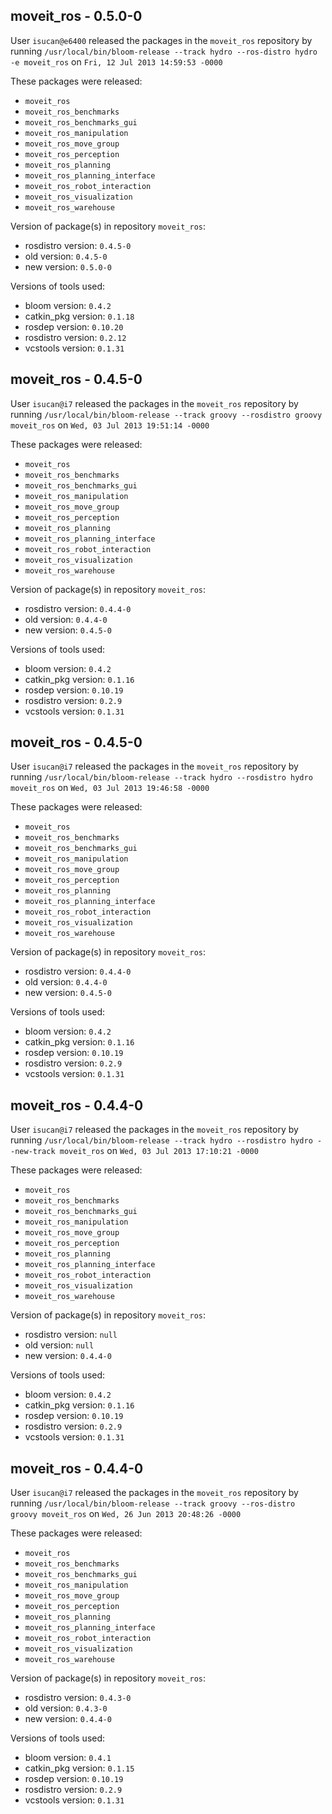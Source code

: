 ## moveit_ros - 0.5.0-0

User `isucan@e6400` released the packages in the `moveit_ros` repository by running `/usr/local/bin/bloom-release --track hydro --ros-distro hydro -e moveit_ros` on `Fri, 12 Jul 2013 14:59:53 -0000`

These packages were released:
- `moveit_ros`
- `moveit_ros_benchmarks`
- `moveit_ros_benchmarks_gui`
- `moveit_ros_manipulation`
- `moveit_ros_move_group`
- `moveit_ros_perception`
- `moveit_ros_planning`
- `moveit_ros_planning_interface`
- `moveit_ros_robot_interaction`
- `moveit_ros_visualization`
- `moveit_ros_warehouse`

Version of package(s) in repository `moveit_ros`:
- rosdistro version: `0.4.5-0`
- old version: `0.4.5-0`
- new version: `0.5.0-0`

Versions of tools used:
- bloom version: `0.4.2`
- catkin_pkg version: `0.1.18`
- rosdep version: `0.10.20`
- rosdistro version: `0.2.12`
- vcstools version: `0.1.31`


## moveit_ros - 0.4.5-0

User `isucan@i7` released the packages in the `moveit_ros` repository by running `/usr/local/bin/bloom-release --track groovy --rosdistro groovy moveit_ros` on `Wed, 03 Jul 2013 19:51:14 -0000`

These packages were released:
- `moveit_ros`
- `moveit_ros_benchmarks`
- `moveit_ros_benchmarks_gui`
- `moveit_ros_manipulation`
- `moveit_ros_move_group`
- `moveit_ros_perception`
- `moveit_ros_planning`
- `moveit_ros_planning_interface`
- `moveit_ros_robot_interaction`
- `moveit_ros_visualization`
- `moveit_ros_warehouse`

Version of package(s) in repository `moveit_ros`:
- rosdistro version: `0.4.4-0`
- old version: `0.4.4-0`
- new version: `0.4.5-0`

Versions of tools used:
- bloom version: `0.4.2`
- catkin_pkg version: `0.1.16`
- rosdep version: `0.10.19`
- rosdistro version: `0.2.9`
- vcstools version: `0.1.31`


## moveit_ros - 0.4.5-0

User `isucan@i7` released the packages in the `moveit_ros` repository by running `/usr/local/bin/bloom-release --track hydro --rosdistro hydro moveit_ros` on `Wed, 03 Jul 2013 19:46:58 -0000`

These packages were released:
- `moveit_ros`
- `moveit_ros_benchmarks`
- `moveit_ros_benchmarks_gui`
- `moveit_ros_manipulation`
- `moveit_ros_move_group`
- `moveit_ros_perception`
- `moveit_ros_planning`
- `moveit_ros_planning_interface`
- `moveit_ros_robot_interaction`
- `moveit_ros_visualization`
- `moveit_ros_warehouse`

Version of package(s) in repository `moveit_ros`:
- rosdistro version: `0.4.4-0`
- old version: `0.4.4-0`
- new version: `0.4.5-0`

Versions of tools used:
- bloom version: `0.4.2`
- catkin_pkg version: `0.1.16`
- rosdep version: `0.10.19`
- rosdistro version: `0.2.9`
- vcstools version: `0.1.31`


## moveit_ros - 0.4.4-0

User `isucan@i7` released the packages in the `moveit_ros` repository by running `/usr/local/bin/bloom-release --track hydro --rosdistro hydro --new-track moveit_ros` on `Wed, 03 Jul 2013 17:10:21 -0000`

These packages were released:
- `moveit_ros`
- `moveit_ros_benchmarks`
- `moveit_ros_benchmarks_gui`
- `moveit_ros_manipulation`
- `moveit_ros_move_group`
- `moveit_ros_perception`
- `moveit_ros_planning`
- `moveit_ros_planning_interface`
- `moveit_ros_robot_interaction`
- `moveit_ros_visualization`
- `moveit_ros_warehouse`

Version of package(s) in repository `moveit_ros`:
- rosdistro version: `null`
- old version: `null`
- new version: `0.4.4-0`

Versions of tools used:
- bloom version: `0.4.2`
- catkin_pkg version: `0.1.16`
- rosdep version: `0.10.19`
- rosdistro version: `0.2.9`
- vcstools version: `0.1.31`


## moveit_ros - 0.4.4-0

User `isucan@i7` released the packages in the `moveit_ros` repository by running `/usr/local/bin/bloom-release --track groovy --ros-distro groovy moveit_ros` on `Wed, 26 Jun 2013 20:48:26 -0000`

These packages were released:
- `moveit_ros`
- `moveit_ros_benchmarks`
- `moveit_ros_benchmarks_gui`
- `moveit_ros_manipulation`
- `moveit_ros_move_group`
- `moveit_ros_perception`
- `moveit_ros_planning`
- `moveit_ros_planning_interface`
- `moveit_ros_robot_interaction`
- `moveit_ros_visualization`
- `moveit_ros_warehouse`

Version of package(s) in repository `moveit_ros`:
- rosdistro version: `0.4.3-0`
- old version: `0.4.3-0`
- new version: `0.4.4-0`

Versions of tools used:
- bloom version: `0.4.1`
- catkin_pkg version: `0.1.15`
- rosdep version: `0.10.19`
- rosdistro version: `0.2.9`
- vcstools version: `0.1.31`



